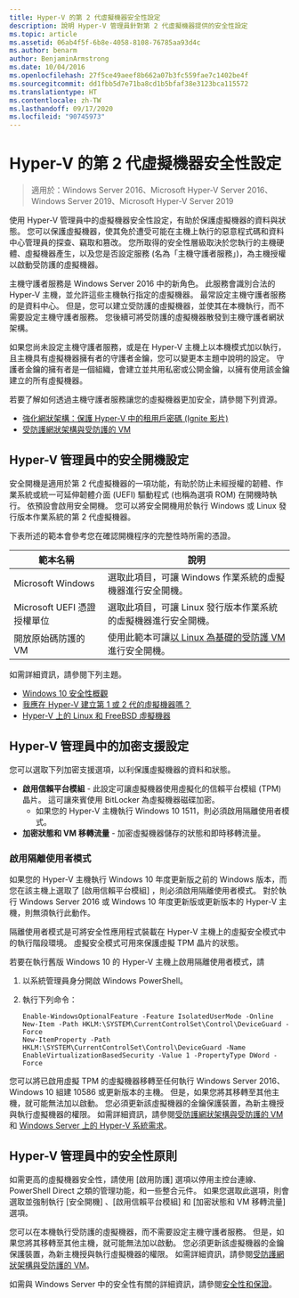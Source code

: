 ```yaml
---
title: Hyper-V 的第 2 代虛擬機器安全性設定
description: 說明 Hyper-V 管理員針對第 2 代虛擬機器提供的安全性設定
ms.topic: article
ms.assetid: 06ab4f5f-6b8e-4058-8108-76785aa93d4c
ms.author: benarm
author: BenjaminArmstrong
ms.date: 10/04/2016
ms.openlocfilehash: 27f5ce49aeef8b662a07b3fc559fae7c1402be4f
ms.sourcegitcommit: dd1fbb5d7e71ba8cd1b5bfaf38e3123bca115572
ms.translationtype: HT
ms.contentlocale: zh-TW
ms.lasthandoff: 09/17/2020
ms.locfileid: "90745973"
---
```

# <a name="generation-2-virtual-machine-security-settings-for-hyper-v"></a>Hyper-V 的第 2 代虛擬機器安全性設定

>適用於：Windows Server 2016、Microsoft Hyper-V Server 2016、Windows Server 2019、Microsoft Hyper-V Server 2019

使用 Hyper-V 管理員中的虛擬機器安全性設定，有助於保護虛擬機器的資料與狀態。 您可以保護虛擬機器，使其免於遭受可能在主機上執行的惡意程式碼和資料中心管理員的探查、竊取和篡改。 您所取得的安全性層級取決於您執行的主機硬體、虛擬機器產生，以及您是否設定服務 (名為「主機守護者服務」)，為主機授權以啟動受防護的虛擬機器。

主機守護者服務是 Windows Server 2016 中的新角色。 此服務會識別合法的 Hyper-V 主機，並允許這些主機執行指定的虛擬機器。 最常設定主機守護者服務的是資料中心。 但是，您可以建立受防護的虛擬機器，並使其在本機執行，而不需要設定主機守護者服務。 您後續可將受防護的虛擬機器散發到主機守護者網狀架構。

如果您尚未設定主機守護者服務，或是在 Hyper-V 主機上以本機模式加以執行，且主機具有虛擬機器擁有者的守護者金鑰，您可以變更本主題中說明的設定。   守護者金鑰的擁有者是一個組織，會建立並共用私密或公開金鑰，以擁有使用該金鑰建立的所有虛擬機器。

若要了解如何透過主機守護者服務讓您的虛擬機器更加安全，請參閱下列資源。

- [強化網狀架構：保護 Hyper-V 中的租用戶密碼 (Ignite 影片)](https://go.microsoft.com/fwlink/?LinkId=746379)
- [受防護網狀架構與受防護的 VM](https://go.microsoft.com/fwlink/?LinkId=746381)

## <a name="secure-boot-setting-in-hyper-v-manager"></a>Hyper-V 管理員中的安全開機設定

安全開機是適用於第 2 代虛擬機器的一項功能，有助於防止未經授權的韌體、作業系統或統一可延伸韌體介面 (UEFI) 驅動程式 (也稱為選項 ROM) 在開機時執行。 依預設會啟用安全開機。 您可以將安全開機用於執行 Windows 或 Linux 發行版本作業系統的第 2 代虛擬機器。

下表所述的範本會參考您在確認開機程序的完整性時所需的憑證。

|範本名稱|說明|
|-----------------|---------------|
|Microsoft Windows|選取此項目，可讓 Windows 作業系統的虛擬機器進行安全開機。|
|Microsoft UEFI 憑證授權單位|選取此項目，可讓 Linux 發行版本作業系統的虛擬機器進行安全開機。|
|開放原始碼防護的 VM|使用此範本可讓[以 Linux 為基礎的受防護 VM](../../../security/guarded-fabric-shielded-vm/guarded-fabric-create-a-linux-shielded-vm-template.md) 進行安全開機。|

如需詳細資訊，請參閱下列主題。

- [Windows 10 安全性概觀](/windows/security/threat-protection/overview-of-threat-mitigations-in-windows-10)
- [我應在 Hyper-V 建立第 1 或 2 代的虛擬機器嗎？](../plan/Should-I-create-a-generation-1-or-2-virtual-machine-in-Hyper-V.md)
- [Hyper-V 上的 Linux 和 FreeBSD 虛擬機器](../Supported-Linux-and-FreeBSD-virtual-machines-for-Hyper-V-on-Windows.md)

## <a name="encryption-support-settings-in-hyper-v-manager"></a>Hyper-V 管理員中的加密支援設定

您可以選取下列加密支援選項，以利保護虛擬機器的資料和狀態。

- **啟用信賴平台模組** - 此設定可讓虛擬機器使用虛擬化的信賴平台模組 (TPM) 晶片。 這可讓來賓使用 BitLocker 為虛擬機器磁碟加密。
  - 如果您的 Hyper-V 主機執行 Windows 10 1511，則必須啟用隔離使用者模式。
- **加密狀態和 VM 移轉流量** - 加密虛擬機器儲存的狀態和即時移轉流量。

### <a name="enable-isolated-user-mode"></a>啟用隔離使用者模式

如果您的 Hyper-V 主機執行 Windows 10 年度更新版之前的 Windows 版本，而您在該主機上選取了 [啟用信賴平台模組]  ，則必須啟用隔離使用者模式。 對於執行 Windows Server 2016 或 Windows 10 年度更新版或更新版本的 Hyper-V 主機，則無須執行此動作。

隔離使用者模式是可將安全性應用程式裝載在 Hyper-V 主機上的虛擬安全模式中的執行階段環境。 虛擬安全模式可用來保護虛擬 TPM 晶片的狀態。

若要在執行舊版 Windows 10 的 Hyper-V 主機上啟用隔離使用者模式，請

1.  以系統管理員身分開啟 Windows PowerShell。

2.  執行下列命令：

    ```
    Enable-WindowsOptionalFeature -Feature IsolatedUserMode -Online
    New-Item -Path HKLM:\SYSTEM\CurrentControlSet\Control\DeviceGuard -Force
    New-ItemProperty -Path HKLM:\SYSTEM\CurrentControlSet\Control\DeviceGuard -Name EnableVirtualizationBasedSecurity -Value 1 -PropertyType DWord -Force

    ```

您可以將已啟用虛擬 TPM 的虛擬機器移轉至任何執行 Windows Server 2016、Windows 10 組建 10586 或更新版本的主機。 但是，如果您將其移轉至其他主機，就可能無法加以啟動。 您必須更新該虛擬機器的金鑰保護裝置，為新主機授與執行虛擬機器的權限。 如需詳細資訊，請參閱[受防護網狀架構與受防護的 VM](https://go.microsoft.com/fwlink/?LinkId=746381) 和 [Windows Server 上的 Hyper-V 系統需求](../System-requirements-for-Hyper-V-on-Windows.md)。

## <a name="security-policy-in-hyper-v-manager"></a>Hyper-V 管理員中的安全性原則
如需更高的虛擬機器安全性，請使用 [啟用防護]  選項以停用主控台連線、PowerShell Direct 之類的管理功能，和一些整合元件。 如果您選取此選項，則會選取並強制執行 [安全開機]  、[啟用信賴平台模組]  和 [加密狀態和 VM 移轉流量]  選項。

您可以在本機執行受防護的虛擬機器，而不需要設定主機守護者服務。 但是，如果您將其移轉至其他主機，就可能無法加以啟動。 您必須更新該虛擬機器的金鑰保護裝置，為新主機授與執行虛擬機器的權限。 如需詳細資訊，請參閱[受防護網狀架構與受防護的 VM](https://go.microsoft.com/fwlink/?LinkId=746381)。

如需與 Windows Server 中的安全性有關的詳細資訊，請參閱[安全性和保證](../../../security/Security-and-Assurance.yml)。